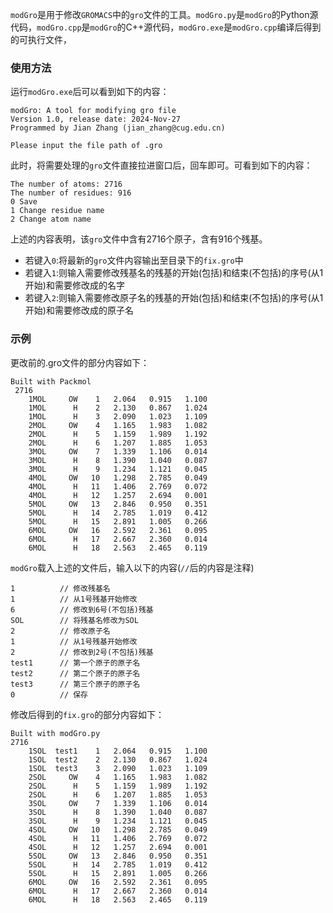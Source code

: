 `modGro`是用于修改`GROMACS`中的`gro`文件的工具。`modGro.py`是`modGro`的Python源代码，`modGro.cpp`是`modGro`的C++源代码，`modGro.exe`是`modGro.cpp`编译后得到的可执行文件， <br>

### 使用方法
运行`modGro.exe`后可以看到如下的内容：
```
modGro: A tool for modifying gro file
Version 1.0, release date: 2024-Nov-27
Programmed by Jian Zhang (jian_zhang@cug.edu.cn)

Please input the file path of .gro
```
此时，将需要处理的`gro`文件直接拉进窗口后，回车即可。可看到如下的内容：
```
The number of atoms: 2716
The number of residues: 916
0 Save
1 Change residue name
2 Change atom name
```
上述的内容表明，该`gro`文件中含有2716个原子，含有916个残基。
* 若键入`0`:将最新的`gro`文件内容输出至目录下的`fix.gro`中
* 若键入`1`:则输入需要修改残基名的残基的开始(包括)和结束(不包括)的序号(从1开始)和需要修改成的名字
* 若键入`2`:则输入需要修改原子名的残基的开始(包括)和结束(不包括)的序号(从1开始)和需要修改成的原子名

### 示例
更改前的.gro文件的部分内容如下：
```
Built with Packmol
 2716
    1MOL     OW    1   2.064   0.915   1.100
    1MOL      H    2   2.130   0.867   1.024
    1MOL      H    3   2.090   1.023   1.109
    2MOL     OW    4   1.165   1.983   1.082
    2MOL      H    5   1.159   1.989   1.192
    2MOL      H    6   1.207   1.885   1.053
    3MOL     OW    7   1.339   1.106   0.014
    3MOL      H    8   1.390   1.040   0.087
    3MOL      H    9   1.234   1.121   0.045
    4MOL     OW   10   1.298   2.785   0.049
    4MOL      H   11   1.406   2.769   0.072
    4MOL      H   12   1.257   2.694   0.001
    5MOL     OW   13   2.846   0.950   0.351
    5MOL      H   14   2.785   1.019   0.412
    5MOL      H   15   2.891   1.005   0.266
    6MOL     OW   16   2.592   2.361   0.095
    6MOL      H   17   2.667   2.360   0.014
    6MOL      H   18   2.563   2.465   0.119
```
`modGro`载入上述的文件后，输入以下的内容(`//`后的内容是注释)
```
1          // 修改残基名
1          // 从1号残基开始修改
6          // 修改到6号(不包括)残基
SOL        // 将残基名修改为SOL
2          // 修改原子名
1          // 从1号残基开始修改
2          // 修改到2号(不包括)残基
test1      // 第一个原子的原子名
test2      // 第二个原子的原子名
test3      // 第三个原子的原子名
0          // 保存
```
修改后得到的`fix.gro`的部分内容如下：
```
Built with modGro.py
2716
    1SOL  test1    1   2.064   0.915   1.100
    1SOL  test2    2   2.130   0.867   1.024
    1SOL  test3    3   2.090   1.023   1.109
    2SOL     OW    4   1.165   1.983   1.082
    2SOL      H    5   1.159   1.989   1.192
    2SOL      H    6   1.207   1.885   1.053
    3SOL     OW    7   1.339   1.106   0.014
    3SOL      H    8   1.390   1.040   0.087
    3SOL      H    9   1.234   1.121   0.045
    4SOL     OW   10   1.298   2.785   0.049
    4SOL      H   11   1.406   2.769   0.072
    4SOL      H   12   1.257   2.694   0.001
    5SOL     OW   13   2.846   0.950   0.351
    5SOL      H   14   2.785   1.019   0.412
    5SOL      H   15   2.891   1.005   0.266
    6MOL     OW   16   2.592   2.361   0.095
    6MOL      H   17   2.667   2.360   0.014
    6MOL      H   18   2.563   2.465   0.119
```